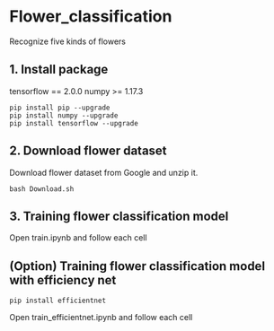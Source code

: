 # Flower_classification
Recognize five kinds of flowers

## 1. Install package 
tensorflow == 2.0.0
numpy >= 1.17.3
```
pip install pip --upgrade
pip install numpy --upgrade
pip install tensorflow --upgrade
```

## 2. Download flower dataset
Download flower dataset from Google and unzip it.
```
bash Download.sh
```
## 3. Training flower classification model
Open train.ipynb and follow each cell

## (Option) Training flower classification model with efficiency net
```
pip install efficientnet
```
Open train_efficientnet.ipynb and follow each cell

